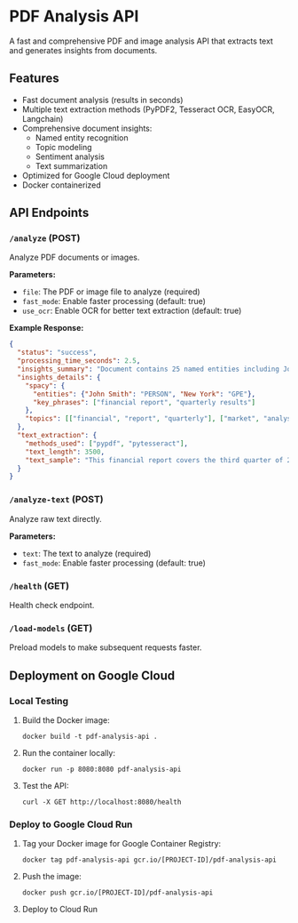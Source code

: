 # PDF Analysis API

A fast and comprehensive PDF and image analysis API that extracts text and generates insights from documents.

## Features

- Fast document analysis (results in seconds)
- Multiple text extraction methods (PyPDF2, Tesseract OCR, EasyOCR, Langchain)
- Comprehensive document insights:
  - Named entity recognition
  - Topic modeling
  - Sentiment analysis
  - Text summarization
- Optimized for Google Cloud deployment
- Docker containerized

## API Endpoints

### `/analyze` (POST)

Analyze PDF documents or images.

**Parameters:**
- `file`: The PDF or image file to analyze (required)
- `fast_mode`: Enable faster processing (default: true)
- `use_ocr`: Enable OCR for better text extraction (default: true)

**Example Response:**
```json
{
  "status": "success",
  "processing_time_seconds": 2.5,
  "insights_summary": "Document contains 25 named entities including John Smith, New York, 2023. Key topics focus on financial reporting, quarterly results, market analysis.",
  "insights_details": {
    "spacy": {
      "entities": {"John Smith": "PERSON", "New York": "GPE"},
      "key_phrases": ["financial report", "quarterly results"]
    },
    "topics": [["financial", "report", "quarterly"], ["market", "analysis", "stock"]]
  },
  "text_extraction": {
    "methods_used": ["pypdf", "pytesseract"],
    "text_length": 3500,
    "text_sample": "This financial report covers the third quarter of 2023..."
  }
}
```

### `/analyze-text` (POST)

Analyze raw text directly.

**Parameters:**
- `text`: The text to analyze (required)
- `fast_mode`: Enable faster processing (default: true)

### `/health` (GET)

Health check endpoint.

### `/load-models` (GET)

Preload models to make subsequent requests faster.

## Deployment on Google Cloud

### Local Testing

1. Build the Docker image:
   ```
   docker build -t pdf-analysis-api .
   ```

2. Run the container locally:
   ```
   docker run -p 8080:8080 pdf-analysis-api
   ```

3. Test the API:
   ```
   curl -X GET http://localhost:8080/health
   ```

### Deploy to Google Cloud Run

1. Tag your Docker image for Google Container Registry:
   ```
   docker tag pdf-analysis-api gcr.io/[PROJECT-ID]/pdf-analysis-api
   ```

2. Push the image:
   ```
   docker push gcr.io/[PROJECT-ID]/pdf-analysis-api
   ```

3. Deploy to Cloud Run
